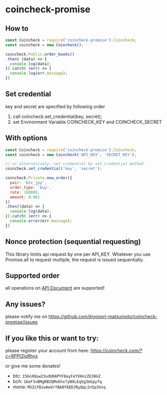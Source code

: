 # coincheck-promise
## How to
```javascript
const Coincheck = require('coincheck-promise').Coincheck;
const coincheck = new Coincheck();

coincheck.Public.order_books()
.then( (data) => {
  console.log(data);
}).catch( (err) => {
  console.log(err.message);
})
```

## Set credential
key and secret are specified by following order

1. call coincheck.set_credential(key, secret);
2. set Environment Variable COINCHECK\_KEY and COINCHECK\_SECRET

## With options
```javascript
const Coincheck = require('coincheck-promise').Coincheck;
const coincheck = new Coincheck('API_KEY', 'SECRET_KEY');

// or alternatively, set credential by set_credential method.
coincheck.set_credential('key', 'secret');

coincheck.Private.new_order({
  pair: 'btc_jpy',
  order_type: 'buy',
  rate: 100000,
  amount: 0.001
})
.then((data) => {
  console.log(data);
}).catch( (err) => {
  console.error(err.message);
})
```

## Nonce protection (sequential requesting)
This library limits api request by one per API_KEY. Whatever you use Promise.all to request multiple, 
the request is issued sequentially.

## Supported order
all operations on [API Document](https://coincheck.com/ja/documents/exchange/api) are supported!

## Any issues?
please notify me on https://github.com/kiyonori-matsumoto/coincheck-promise/issues

## If you like this or want to try:
please register your account from here: https://coincheck.com/?c=9PPI2IoRhys

or give me some donates!
- btc: `15GnXQuw23udU8APYF8ayFeYVHnzZE38GZ`
- bch: `16eF3vBMgRB2QMsKhx7yN9LEq5g3m5pyfq`
- mona: `MSZcFBzwAeUrYBA8f6EDJRyQqc2n5p3Usq`
